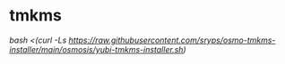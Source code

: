 # tmkms

<i>bash <(curl -Ls https://raw.githubusercontent.com/sryps/osmo-tmkms-installer/main/osmosis/yubi-tmkms-installer.sh)
               </i>
